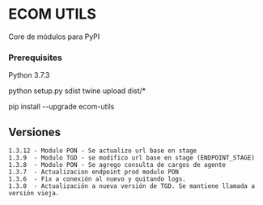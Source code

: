 # ECOM UTILS

Core de módulos para PyPI

### Prerequisites
Python 3.7.3

python setup.py sdist
twine upload dist/*

pip install --upgrade ecom-utils


## Versiones
    1.3.12 - Modulo PON - Se actualizo url base en stage
    1.3.9  - Modulo TGD - se modifico url base en stage (ENDPOINT_STAGE)
    1.3.8  - Modulo PON - Se agrego consulta de cargos de agente
    1.3.7  - Actualizacion endpoint prod modulo PON
    1.3.6  - Fix a conexión al nuevo y quitando logs.
    1.3.0  - Actualización a nueva versión de TGD. Se mantiene llamada a versión vieja.
    